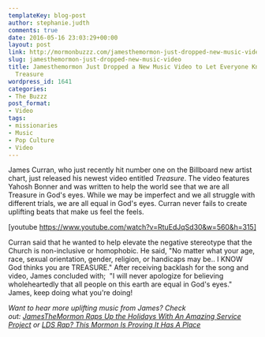 ```yaml
---
templateKey: blog-post
author: stephanie.judth
comments: true
date: 2016-05-16 23:03:29+00:00
layout: post
link: http://mormonbuzzz.com/jamesthemormon-just-dropped-new-music-video/
slug: jamesthemormon-just-dropped-new-music-video
title: Jamesthemormon Just Dropped a New Music Video to Let Everyone Know They're
  Treasure
wordpress_id: 1641
categories:
- The Buzzz
post_format:
- Video
tags:
- missionaries
- Music
- Pop Culture
- Video
---
```


James Curran, who just recently hit number one on the Billboard new artist chart, just released his newest video entitled _Treasure_. The video features Yahosh Bonner and was written to help the world see that we are all Treasure in God's eyes. While we may be imperfect and we all struggle with different trials, we are all equal in God's eyes. Curran never fails to create uplifting beats that make us feel the feels.

[youtube https://www.youtube.com/watch?v=RtuEdJqSd30&w=560&h=315]



Curran said that he wanted to help elevate the negative stereotype that the Church is non-inclusive or homophobic. He said, "No matter what your age, race, sexual orientation, gender, religion, or handicaps may be.. I KNOW God thinks you are TREASURE." After receiving backlash for the song and video, James concluded with;  "I will never apologize for believing wholeheartedly that all people on this earth are equal in God's eyes." James, keep doing what you're doing!

_Want to hear more uplifting music from James? Check out: [JamesTheMormon Raps Up the Holidays With An Amazing Service Project](http://mormonbuzzz.com/jamesthemormon-raps-up-the-holidays-with-an-amazing-service-project/) or [LDS Rap? This Mormon Is Proving It Has A Place](http://mormonbuzzz.com/lds-rap-this-mormon-is-proving-it-has-a-place/)_
